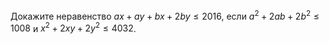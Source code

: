 Докажите неравенство $ax+ay+bx+2by\le 2016$, если ${{a}^{2}}+2ab+2{{b}^{2}}\le 1008$ и ${{x}^{2}}+2xy+2{{y}^{2}}\le 4032$.